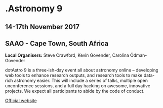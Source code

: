 # .Astronomy 9

## 14-17th November 2017

## SAAO - Cape Town, South Africa

**Local Organisers:** Steve Crawford, Kevin Govender, Carolina Ödman-Govender

dotAstro 9 is a three-ish-day event all about astronomy online – developing web tools to enhance research outputs, and research tools to make data-rich astronomy easier. This will include a series of talks, multiple open unconference sessions, and a full day hacking on awesome, innovative projects. We expect all participants to abide by the code of conduct.

[Official website](http://dotastronomy9.saao.ac.za/)
